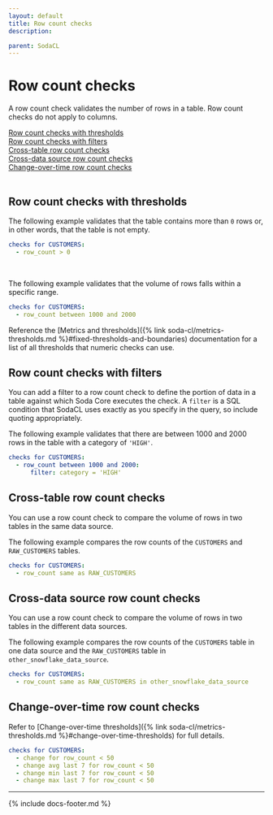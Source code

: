 ```yaml
---
layout: default
title: Row count checks
description: 

parent: SodaCL
---
```


# Row count checks

A row count check validates the number of rows in a table. Row count checks do not apply to columns.

[Row count checks with thresholds](#row-count-checks-with-thresholds)<br />
[Row count checks with filters](#row-count-checks-with-filters)<br />
[Cross-table row count checks](#cross-table-row-count-checks)<br />
[Cross-data source row count checks](#cross-data-source-row-count-checks)<br />
[Change-over-time row count checks](#change-over-time-row-count-checks)<br />
<br />


## Row count checks with thresholds

The following example validates that the table contains more than `0` rows or, in other words, that the table is not empty.
```yaml
checks for CUSTOMERS:
  - row_count > 0
```

<br />

The following example validates that the volume of rows falls within a specific range.
```yaml
checks for CUSTOMERS:
  - row_count between 1000 and 2000
```

Reference the [Metrics and thresholds]({% link soda-cl/metrics-thresholds.md %}#fixed-thresholds-and-boundaries) documentation for a list of all thresholds that numeric checks can use.

## Row count checks with filters

You can add a filter to a row count check to define the portion of data in a table against which Soda Core executes the check. A `filter` is a SQL condition that SodaCL uses exactly as you specify in the query, so include quoting appropriately.

The following example validates that there are between 1000 and 2000 rows in the table with a category of `'HIGH'`. 
```yaml
checks for CUSTOMERS:
  - row_count between 1000 and 2000:
      filter: category = 'HIGH'
```


## Cross-table row count checks

You can use a row count check to compare the volume of rows in two tables in the same data source. 

The following example compares the row counts of the `CUSTOMERS` and `RAW_CUSTOMERS` tables.
```yaml
checks for CUSTOMERS:
  - row_count same as RAW_CUSTOMERS
```

## Cross-data source row count checks

You can use a row count check to compare the volume of rows in two tables in the different data sources. 

The following example compares the row counts of the `CUSTOMERS` table in one data source and the `RAW_CUSTOMERS` table in `other_snowflake_data_source`.

```yaml
checks for CUSTOMERS:
  - row_count same as RAW_CUSTOMERS in other_snowflake_data_source
```

<!--
## Cross table row count checks with filters

(Coming soon)

TODO Consider if we should push it to the user to define the right variables and avoid clashes between the variable names when comparing?

Check if the row count of a table is the same as another table in the same data source
```yaml
checks for CUSTOMERS [daily_date]:
  - row_count same as RAW_CUSTOMERS [daily_timestamp]
```

where in the same or another file:

```yaml
filter CUSTOMERS [daily_date]:
  where: date = DATE '${date}'

filter RAW_CUSTOMERS [daily_timestamp]:
  where: TIMESTAMP '${ts_start}' <= "ts" AND "ts" < TIMESTAMP '${ts_end}'
```

Row count comparison with table filter also works cross data source.

Learn more on [table filters](./table-filters.md)
-->

## Change-over-time row count checks

Refer to [Change-over-time thresholds]({% link soda-cl/metrics-thresholds.md %}#change-over-time-thresholds) for full details.

```yaml
checks for CUSTOMERS:
  - change for row_count < 50
  - change avg last 7 for row_count < 50
  - change min last 7 for row_count < 50
  - change max last 7 for row_count < 50
```

---
{% include docs-footer.md %}
